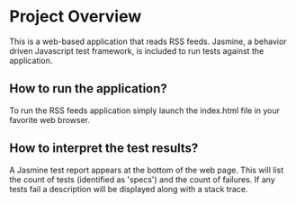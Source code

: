 # Project Overview

This is a web-based application that reads RSS feeds.  Jasmine, a behavior driven
Javascript test framework, is included to run tests against the application.

## How to run the application?

To run the RSS feeds application simply launch the index.html file in your favorite
web browser.

## How to interpret the test results?

A Jasmine test report appears at the bottom of the web page.  This will list the count
of tests (identified as 'specs') and the count of failures.  If any tests fail a
description will be displayed along with a stack trace.
